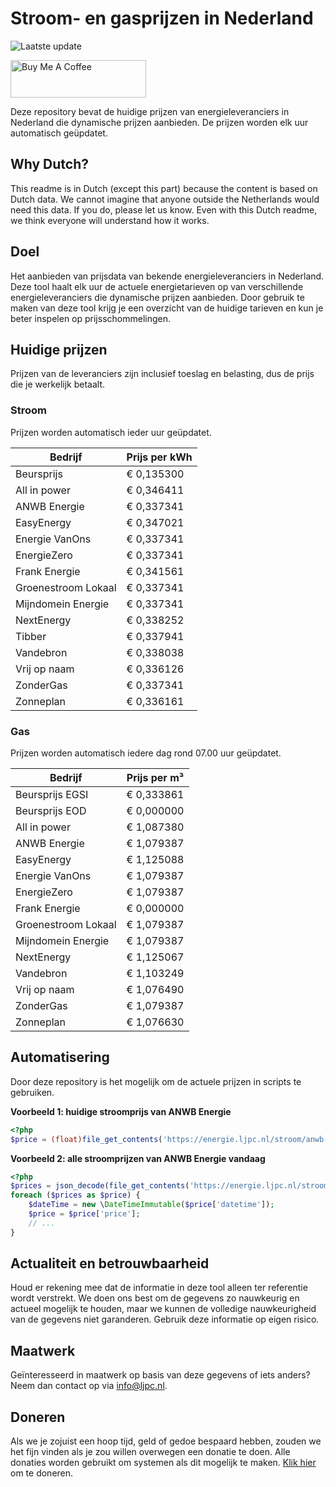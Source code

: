 # Stroom- en gasprijzen in Nederland

![Laatste update](https://img.shields.io/badge/laatste%20update-2023--10--03%2009%3A00%20CET-brightgreen)

<a href="https://www.buymeacoffee.com/Lars-" target="_blank"><img src="https://cdn.buymeacoffee.com/buttons/v2/default-orange.png" alt="Buy Me A Coffee" height="60" style="height: 60px !important;width: 217px !important;" ></a>

Deze repository bevat de huidige prijzen van energieleveranciers in Nederland die dynamische prijzen aanbieden. De prijzen worden elk uur automatisch geüpdatet.

## Why Dutch?

This readme is in Dutch (except this part) because the content is based on Dutch data. We cannot imagine that anyone outside the Netherlands would need this data. If you do, please let us know. Even with this Dutch readme, we think
everyone will understand how it works.

## Doel

Het aanbieden van prijsdata van bekende energieleveranciers in Nederland. Deze tool haalt elk uur de actuele energietarieven op van verschillende energieleveranciers die dynamische prijzen aanbieden. Door gebruik te maken van deze tool
krijg je een overzicht van de huidige tarieven en kun je beter inspelen op prijsschommelingen.

## Huidige prijzen

Prijzen van de leveranciers zijn inclusief toeslag en belasting, dus de prijs die je werkelijk betaalt.

### Stroom

Prijzen worden automatisch ieder uur geüpdatet.

 Bedrijf | Prijs per kWh 
---------|---------------
Beursprijs | € 0,135300
All in power | € 0,346411
ANWB Energie | € 0,337341
EasyEnergy | € 0,347021
Energie VanOns | € 0,337341
EnergieZero | € 0,337341
Frank Energie | € 0,341561
Groenestroom Lokaal | € 0,337341
Mijndomein Energie | € 0,337341
NextEnergy | € 0,338252
Tibber | € 0,337941
Vandebron | € 0,338038
Vrij op naam | € 0,336126
ZonderGas | € 0,337341
Zonneplan | € 0,336161


### Gas

Prijzen worden automatisch iedere dag rond 07.00 uur geüpdatet.

 Bedrijf | Prijs per m³ 
---------|--------------
Beursprijs EGSI | € 0,333861
Beursprijs EOD | € 0,000000
All in power | € 1,087380
ANWB Energie | € 1,079387
EasyEnergy | € 1,125088
Energie VanOns | € 1,079387
EnergieZero | € 1,079387
Frank Energie | € 0,000000
Groenestroom Lokaal | € 1,079387
Mijndomein Energie | € 1,079387
NextEnergy | € 1,125067
Vandebron | € 1,103249
Vrij op naam | € 1,076490
ZonderGas | € 1,079387
Zonneplan | € 1,076630


## Automatisering

Door deze repository is het mogelijk om de actuele prijzen in scripts te gebruiken.

**Voorbeeld 1: huidige stroomprijs van ANWB Energie**

```php
<?php
$price = (float)file_get_contents('https://energie.ljpc.nl/stroom/anwb-energie-nu.txt');

```

**Voorbeeld 2: alle stroomprijzen van ANWB Energie vandaag**

```php
<?php
$prices = json_decode(file_get_contents('https://energie.ljpc.nl/stroom/all-in-power-vandaag.json'),true);
foreach ($prices as $price) {
    $dateTime = new \DateTimeImmutable($price['datetime']);
    $price = $price['price'];
    // ...
}
```

## Actualiteit en betrouwbaarheid

Houd er rekening mee dat de informatie in deze tool alleen ter referentie wordt verstrekt. We doen ons best om de gegevens zo nauwkeurig en actueel mogelijk te houden, maar we kunnen de volledige nauwkeurigheid van de gegevens niet
garanderen. Gebruik deze informatie op eigen risico.

## Maatwerk

Geïnteresseerd in maatwerk op basis van deze gegevens of iets anders? Neem dan contact op
via [info@ljpc.nl](mailto:info@ljpc.nl?subject=Energie%20prijzen).

## Doneren

Als we je zojuist een hoop tijd, geld of gedoe bespaard hebben, zouden we het fijn vinden als je zou willen overwegen een
donatie te doen. Alle donaties worden gebruikt om systemen als dit mogelijk te
maken. [Klik hier](https://www.buymeacoffee.com/Lars-) om te doneren.
